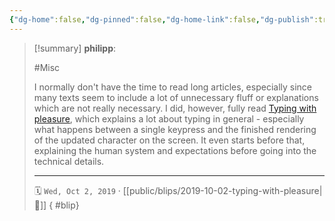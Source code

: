 ```yaml
---
{"dg-home":false,"dg-pinned":false,"dg-home-link":false,"dg-publish":true,"type":"blip","created-date":"2019-10-02T00:00:00","disabled rules":["yaml-title","yaml-title-alias","file-name-heading"],"title":"philipp @ 2019-10-02","dg-permalink":"2019/10/02/typing-with-pleasure/","updated-date":"2025-04-30T22:27:35","dg-path":"blips/2019-10-02-typing-with-pleasure.md","permalink":"/2019/10/02/typing-with-pleasure/","dgPassFrontmatter":true}
---
```


> [!summary] **philipp**:
>
> #Misc
>
> I normally don't have the time to read long articles, especially since many texts seem to include a lot of unnecessary fluff or explanations which are not really necessary. I did, however, fully read [Typing with pleasure](https://pavelfatin.com/typing-with-pleasure/), which explains a lot about typing in general - especially what happens between a single keypress and the finished rendering of the updated character on the screen. It even starts before that, explaining the human system and expectations before going into the technical details.
> - - -
>
> 🗓️ `Wed, Oct 2, 2019` · [[public/blips/2019-10-02-typing-with-pleasure\|🔗]]
{ #blip}

